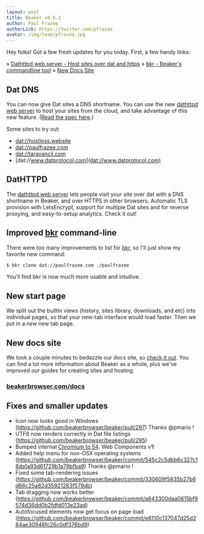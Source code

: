 ```yaml
---
layout: post
title: Beaker v0.6.1
author: Paul Frazee
authorLink: https://twitter.com/pfrazee
avatar: /img/team/pfrazee.jpg
---
```


Hey folks! Got a few fresh updates for you today. First, a few handy links:

&raquo; [Dathttpd web server - Host sites over dat and https](https://github.com/beakerbrowser/dathttpd)
&raquo; [bkr - Beaker's commandline tool](https://github.com/beakerbrowser/bkr)
&raquo; [New Docs Site](https://beakerbrowser.com/docs/index.html)

## Dat DNS

You can now give Dat sites a DNS shortname. You can use the new [dathttpd web server](https://github.com/beakerbrowser/dathttpd) to host your sites from the cloud, and take advantage of this new feature. ([Read the spec here](https://github.com/beakerbrowser/beaker/wiki/Authenticated-Dat-URLs-and-HTTPS-to-Dat-Discovery).)

Some sites to try out:
- [dat://hostless.website](dat://hostless.website)
- [dat://paulfrazee.com](dat://paulfrazee.com)
- [dat://taravancil.com](dat://taravancil.com)
- [dat://www.datprotocol.com](dat://www.datprotocol.com)

## DatHTTPD

The [dathttpd web server](https://github.com/beakerbrowser/dathttpd) lets people visit your site over dat with a DNS shortname in Beaker, and over HTTPS in other browsers. Automatic TLS provision with LetsEncrypt, support for multiple Dat sites and for reverse proxying, and easy-to-setup analytics. Check it out!

## Improved [bkr](https://github.com/beakerbrowser/bkr) command-line

There were too many improvements to list for [bkr](https://github.com/beakerbrowser/bkr), so I'll just show my favorite new command:

``` bash
$ bkr clone dat://paulfrazee.com ./paulfrazee
```

You'll find bkr is now much more usable and intuitive.

## New start page

We split out the builtin views (history, sites library, downloads, and etc) into individual pages, so that your new-tab interface would load faster. Then we put in a _new_ new tab page.

## New docs site

We took a couple minutes to bedazzle our docs site, so [check it out](https://beakerbrowser.com/docs/index.html). You can find a lot more information about Beaker as a whole, plus we've improved our guides for creating sites and hosting.

### [beakerbrowser.com/docs](https://beakerbrowser.com/docs/index.html)

## Fixes and smaller updates
- Icon now looks good in Windows (https://github.com/beakerbrowser/beaker/pull/297) Thanks @pmario !
- UTF8 now renders correctly in Dat file listings (https://github.com/beakerbrowser/beaker/pull/295)
- Bumped internal [Chromium to 54](https://developers.google.com/web/updates/2016/10/nic54). Web Components v1!
- Added help menu for non-OSX operating systems (https://github.com/beakerbrowser/beaker/commit/545c2c5dbb6c327c18da1a93d61729b1a79bfba9) Thanks @pmario !
- Fixed some tab-rendering issues (https://github.com/beakerbrowser/beaker/commit/330609f5835b27b6d66c25a82d35921283f579db)
- Tab dragging now works better (https://github.com/beakerbrowser/beaker/commit/a643300daa0615bf9574d36dd0b2fdfd013e23ad)
- Autofocused elements now get focus on page load (https://github.com/beakerbrowser/beaker/commit/e8110c137047d25d284ae30948fc26c0df376bd9)
